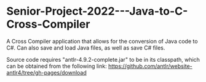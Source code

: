 # Senior-Project-2022---Java-to-C-Cross-Compiler

A Cross Compiler application that allows for the conversion of Java code to C#. Can also save and load Java files, as well as save C# files.

Source code requires "antlr-4.9.2-complete.jar" to be in its classpath, which can be obtained from the following link: https://github.com/antlr/website-antlr4/tree/gh-pages/download
